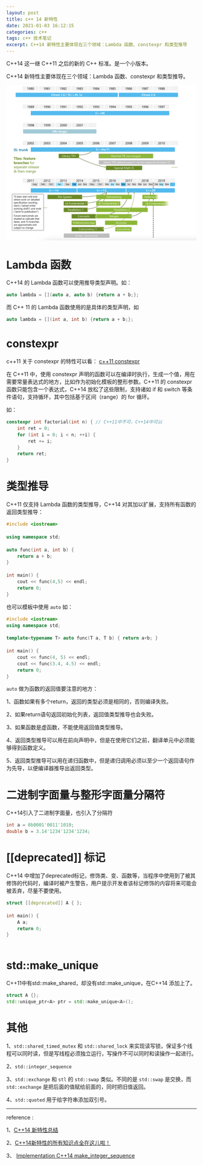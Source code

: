 ```yaml
---
layout: post
title: c++ 14 新特性
date: 2021-01-03 16:12:15
categories: c++  
tags: c++ 技术笔记
excerpt: C++14 新特性主要体现在三个领域：Lambda 函数、constexpr 和类型推导
---
```



C++14 这一继 C++11 之后的新的 C++ 标准。是一个小版本。

C++14 新特性主要体现在三个领域：Lambda 函数、constexpr 和类型推导。

![](/assets/programming-language/c-plus-plus-14-2022-11-21_11-34-12.png)

# Lambda 函数

C++14 的 Lambda 函数可以使用推导类型声明。如：

```c++
auto lambda = [](auto a, auto b) {return a + b;};
```

而 C++ 11 的 Lambda 函数使用的是具体的类型声明，如

```c++
auto lambda = [](int a, int b) {return a + b;};
```

# constexpr

c++11 关于 constexpr 的特性可以看： [c++11  constexpr](http://blog.xyecho.com/c++11-constexpr/)

在 C++11 中，使用 constexpr 声明的函数可以在编译时执行，生成一个值，用在需要常量表达式的地方，比如作为初始化模板的整形参数。C++11 的 constexpr 函数只能包含一个表达式，C++14 放松了这些限制，支持诸如 if 和 switch 等条件语句，支持循环，其中包括基于区间（range）的 for 循环。

如：

```c++
constexpr int factorial(int n) { // C++11中不可，C++14中可以
    int ret = 0;
    for (int i = 0; i < n; ++i) {
        ret += i;
    }
    return ret;
}
```


#  类型推导

C++11 仅支持 Lambda 函数的类型推导，C++14 对其加以扩展，支持所有函数的返回类型推导：

```c++
#include <iostream>

using namespace std;

auto func(int a, int b) {
    return a + b;
}

int main() {
    cout << func(4,5) << endl;
    return 0;
}
```

也可以模板中使用 `auto`  如：

```c++
#include <iostream>
using namespace std;

template<typename T> auto func(T a, T b) { return a+b; }

int main() {
    cout << func(4, 5) << endl;
    cout << func(3.4, 4.5) << endl;
    return 0;
}
```

`auto`  做为函数的返回值要注意的地方：

1、函数如果有多个return，返回的类型必须是相同的，否则编译失败。

2、如果return语句返回初始化列表，返回值类型推导也会失败。

3、如果函数是虚函数，不能使用返回值类型推导。

4、返回类型推导可以用在前向声明中，但是在使用它们之前，翻译单元中必须能够得到函数定义。

5、返回类型推导可以用在递归函数中，但是递归调用必须以至少一个返回语句作为先导，以便编译器推导出返回类型。


#  二进制字面量与整形字面量分隔符

C++14引入了二进制字面量，也引入了分隔符

```c++
int a = 0b0001'0011'1010;
double b = 3.14'1234'1234'1234;
```

# [[deprecated]] 标记

C++14 中增加了deprecated标记，修饰类、变、函数等，当程序中使用到了被其修饰的代码时，编译时被产生警告，用户提示开发者该标记修饰的内容将来可能会被丢弃，尽量不要使用。

```c++
struct [[deprecated]] A { };

int main() {
    A a;
    return 0;
}
	
```

# std::make_unique

C++11中有std::make_shared，却没有std::make_unique，在C++14 添加上了。

```c++
struct A {};
std::unique_ptr<A> ptr = std::make_unique<A>();
```


# 其他

1、`std::shared_timed_mutex` 和 `std::shared_lock` 来实现读写锁，保证多个线程可以同时读，但是写线程必须独立运行，写操作不可以同时和读操作一起进行。

2、`std::integer_sequence`

3、`std::exchange` 和 `stl` 的 `std::swap` 类似。不同的是 `std::swap` 是交换，而 `std::exchange` 是把后面的值赋给前面的，同时把旧值返回。

4、`std::quoted` 用于给字符串添加双引号。



----
reference :

1、[C++14 新特性总结](https://www.infoq.cn/article/2014/09/cpp14-here-features)

2、[C++14新特性的所有知识点全在这儿啦！](https://segmentfault.com/a/1190000023441427)

3、 [Implementation C++14 make_integer_sequence](https://stackoverflow.com/questions/17424477/implementation-c14-make-integer-sequence)
